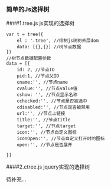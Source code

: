 ### 简单的Js选择树

####1.tree.js
js实现的选择树

```
var t = tree({
	el : '.tree', //绘制js树的外层dom
	data: [{},{}] //树节点数据
})
//树节点数据配置参数
data = [{
	id: 2, //节点ID
	pid:1, //节点父ID
	cname:'', //节点name
	cvalue:'', //节点value值
	cshow: '', //节点显示名称
	cchecked:'', //节点是否被选中
	cdisabled:'', //节点是否被禁用
	url:'', //节点上链接
	title:'', //节点title
	target:'', //节点target
	icon:'', //节点自定义图标
	iconOpen:'', //节点自定义打开时的图标
	open:'', //节点是否展开
	
}]	

```


####2.ctree.js
jquery实现的选择树 

待补充...










































